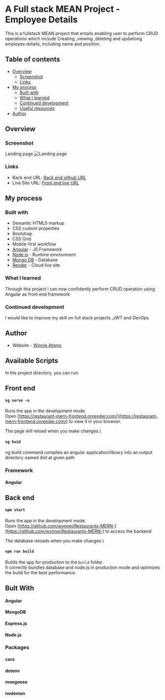 # A Full stack MEAN Project -Employee Details
This is a fullstack MEAN project that entails enabling user to perform CRUD operations which include 
Creating ,viewing ,deleting and updationg employee details; including name and position.

## Table of contents

- [Overview](#overview)
  - [Screenshot](#screenshot)
  - [Links](#links)
- [My process](#my-process)
  - [Built with](#built-with)
  - [What I learned](#what-i-learned)
  - [Continued development](#continued-development)
  - [Useful resources](#useful-resources)
- [Author](#author)

## Overview

### Screenshot

Landing page 
![Landing page](server/images/LandingPage.PNG)

### Links

- Back end  URL: [Back end github URL](https://github.com/wynnei/Restaurants-MERN-)
- Live Site URL: [Front end live URL](https://restaurant-mern-frontend.onrender.com/)

## My process

### Built with

- Semantic HTML5 markup
- CSS custom properties
- Bootstrap
- CSS Grid
- Mobile-first workflow
- [Angular](https://angular.io/) - JS Framework
- [Node.js](https://nextjs.org/) - Runtime environment
- [Mongo DB](https://www.mongodb.com/) - Database
- [Render](https://render.com/docs/free) - Cloud live site

### What I learned

Through this project i can now confidently perform CRUD operation using Angular as front end framework

### Continued development
I would like to improve my skill on full stack projects ,JWT and DevOps

## Author

- Website - [Winnie Atieno](http://my-portfolio-project-three.vercel.app/)

## Available Scripts

In the project directory, you can run:
## Front end

#### `ng serve -o`

Runs the app in the development mode.\
Open [https://restaurant-mern-frontend.onrender.com/](https://restaurant-mern-frontend.onrender.com/) to view it in your browser.

The page will reload when you make changes.\


#### `ng buid`

ng build command compiles an angular application/library into an output directory named dist at given path

### Framework
#### Angular

## Back end

#### `npm start`

Runs the app in the development mode.\
Open [https://github.com/wynnei/Restaurants-MERN-](https://github.com/wynnei/Restaurants-MERN-) to access the backend

The database reloads when you make changes.\

#### `npm run build`

Builds the app for production to the `build` folder.\
It correctly bundles database and node.js in production mode and optimizes the build for the best performance.

## Bult With

#### Angular
#### MongoDB
#### Express.js
#### Node.js

### Packages

#### cors
#### dotenv
#### mongoose
#### nodemon



